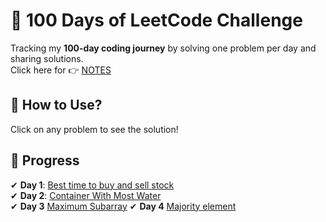 # 🚀 100 Days of LeetCode Challenge  

Tracking my **100-day coding journey** by solving one problem per day and sharing solutions.  
Click here for 👉 [NOTES](notes.md) <br>
## 📌 How to Use?  
Click on any problem to see the solution!

## 📅 Progress  
✔ **Day 1**: [Best time to buy and sell stock](Best_time_to_buy_and_sell_stock_01_solution.cpp) <br>
✔ **Day 2**: [Container With Most Water](container_with_most_water_solution.cpp)<br>
✔ **Day 3** [Maximum Subarray](Maximum_subarray_solution.cpp)
✔ **Day 4** [Majority element](Majority_element_solution.cpp)

